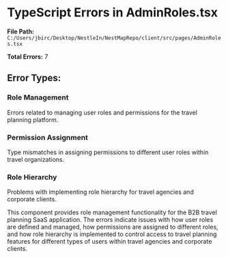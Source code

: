 # TypeScript Errors in AdminRoles.tsx

**File Path:** `C:/Users/jbirc/Desktop/NestleIn/NestMapRepo/client/src/pages/AdminRoles.tsx`

**Total Errors:** 7

## Error Types:

### Role Management
Errors related to managing user roles and permissions for the travel planning platform.

### Permission Assignment
Type mismatches in assigning permissions to different user roles within travel organizations.

### Role Hierarchy
Problems with implementing role hierarchy for travel agencies and corporate clients.

This component provides role management functionality for the B2B travel planning SaaS application. The errors indicate issues with how user roles are defined and managed, how permissions are assigned to different roles, and how role hierarchy is implemented to control access to travel planning features for different types of users within travel agencies and corporate clients.
